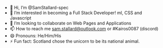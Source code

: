 - 👋 Hi, I’m @SamStallard-spec
- 👀 I’m interested in becoming a Full Stack Developer!
ml, CSS and Javascript
- 💞️ I’m looking to collaborate on Web Pages and Applications
- 📫 How to reach me sam.stallard@outlook.com or #Kairos0087 (discord)
- 😄 Pronouns: He/Him/His
- ⚡ Fun fact:  Scotland chose the unicorn to be its national animal.

<!---
SamStallard-spec/SamStallard-spec is a ✨ special ✨ repository because its `README.md` (this file) appears on your GitHub profile.
You can click the Preview link to take a look at your changes.
--->
